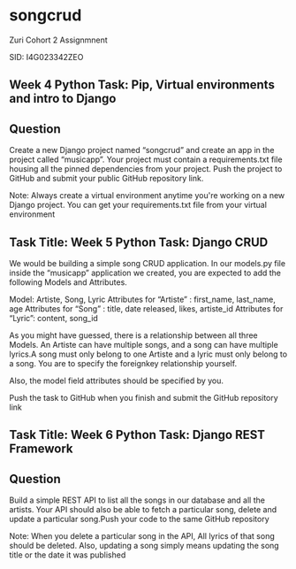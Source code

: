 # songcrud

Zuri Cohort 2 Assignmnent

SID: I4G023342ZEO

## Week 4 Python Task: Pip, Virtual environments and intro to Django
## Question

Create a new Django project named “songcrud” and create an app in the project called “musicapp”. Your project must contain a requirements.txt file housing all the pinned dependencies from your project. Push the project to GitHub and submit your public GitHub repository link.

Note: Always create a virtual environment anytime you're working on a new Django project. You can get your requirements.txt file from your virtual environment


## Task Title: Week 5 Python Task: Django CRUD
We would be building a simple song CRUD application. In our models.py file inside the “musicapp” application we created, you are expected to add the following Models and Attributes.

 

Model: Artiste, Song, Lyric
Attributes for “Artiste” : first_name, last_name, age
Attributes for “Song” : title, date released, likes, artiste_id
Attributes for “Lyric”: content, song_id
 

As you might have guessed, there is a relationship between all three Models. An Artiste can have multiple songs, and a song can have multiple lyrics.A song must only belong to one Artiste and a lyric must only belong to a song. You are to specify the foreignkey relationship yourself.

Also, the model field attributes should be specified by you. 

Push the task to GitHub when you finish and submit the GitHub repository link



## Task Title: Week 6 Python Task: Django REST Framework

## Question

Build a simple REST API to list all the songs in our database and all the artists. Your API should also be able to fetch a particular song, delete and update a particular song.Push your code to the same GitHub repository

 Note:  When you delete a particular song in the API, All lyrics of that song should be deleted. Also, updating a song simply means updating the song title or the date it was published

